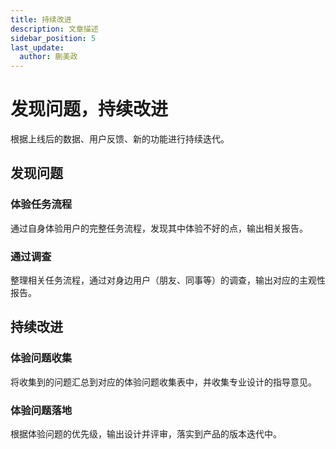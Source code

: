 ```yaml
---
title: 持续改进
description: 文章描述
sidebar_position: 5
last_update:
  author: 蒯美政
---
```


# 发现问题，持续改进

根据上线后的数据、用户反馈、新的功能进行持续迭代。

## 发现问题

### 体验任务流程

通过自身体验用户的完整任务流程，发现其中体验不好的点，输出相关报告。

### 通过调查

整理相关任务流程，通过对身边用户（朋友、同事等）的调查，输出对应的主观性报告。

## 持续改进

### 体验问题收集

将收集到的问题汇总到对应的体验问题收集表中，并收集专业设计的指导意见。

### 体验问题落地

根据体验问题的优先级，输出设计并评审，落实到产品的版本迭代中。